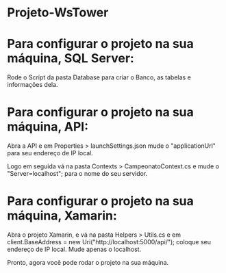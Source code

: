 # Projeto-WsTower

# Para configurar o projeto na sua máquina, SQL Server:
Rode o Script da pasta Database para criar o Banco, as tabelas e informações dela.

# Para configurar o projeto na sua máquina, API:
Abra a API e em Properties > launchSettings.json
mude o "applicationUrl" para seu endereço de IP local.

Logo em seguida vá na pasta Contexts > CampeonatoContext.cs
e mude o "Server=localhost"; para o nome do seu servidor.

# Para configurar o projeto na sua máquina, Xamarin:
Abra o projeto Xamarin, e vá na pasta Helpers > Utils.cs
e em client.BaseAddress = new Uri("http://localhost:5000/api/"); coloque seu endereço de IP local.
Mude apenas o localhost.

Pronto, agora você pode rodar o projeto na sua máquina.
